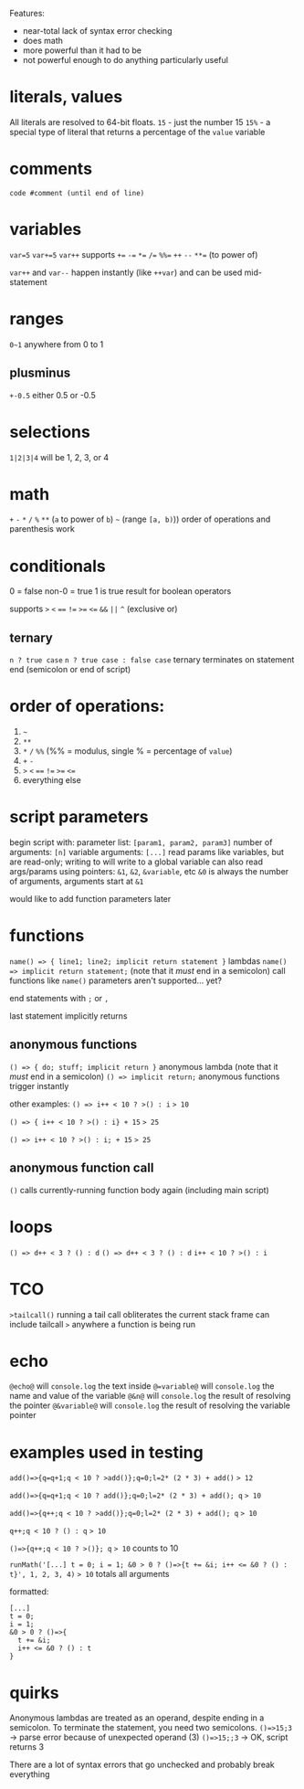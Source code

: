 Features:
* near-total lack of syntax error checking
* does math
* more powerful than it had to be
* not powerful enough to do anything particularly useful

# literals, values
All literals are resolved to 64-bit floats.
`15` - just the number 15
`15%` - a special type of literal that returns a percentage of the `value` variable

# comments
`code #comment (until end of line)`

# variables
`var=5`
`var+=5`
`var++`
supports `+=` `-=` `*=` `/=` `%%=` `++` `--` `**=` (to power of)

`var++` and `var--` happen instantly (like `++var`) and can be used mid-statement

# ranges
`0~1` anywhere from 0 to 1

## plusminus
`+-0.5` either 0.5 or -0.5

# selections
`1|2|3|4` will be 1, 2, 3, or 4

# math
`+` `-` `*` `/` `%` `**` (`a` to power of `b`) `~` (range `[a, b)`))
order of operations and parenthesis work

# conditionals
0 = false
non-0 = true
1 is true result for boolean operators

supports `>` `<` `==` `!=` `>=` `<=` `&&` `||` `^` (exclusive or)

## ternary
`n ? true case`
`n ? true case : false case`
ternary terminates on statement end (semicolon or end of script)

# order of operations:
1. `~`
2. `**`
3. `*` `/` `%%` (%% = modulus, single % = percentage of `value`)
4. `+` `-`
5. `>` `<` `==` `!=` `>=` `<=`
6. everything else

# script parameters
begin script with:
parameter list: `[param1, param2, param3]`
number of arguments: `[n]`
variable arguments: `[...]`
read params like variables, but are read-only; writing to will write to a global variable
can also read args/params using pointers: `&1`, `&2`, `&variable`, etc
`&0` is always the number of arguments, arguments start at `&1`

would like to add function parameters later

# functions
`name() => { line1; line2; implicit return statement }`
lambdas
`name() => implicit return statement;` (note that it *must* end in a semicolon)
call functions like `name()`
parameters aren't supported... yet?

end statements with `;` or `,`

last statement implicitly returns

## anonymous functions
`() => { do; stuff; implicit return }`
anonymous lambda (note that it *must* end in a semicolon)
`() => implicit return;`
anonymous functions trigger instantly

other examples:
`() => i++ < 10 ? >() : i`
`> 10`

`() => { i++ < 10 ? >() : i} + 15`
`> 25`

`() => i++ < 10 ? >() : i; + 15`
`> 25`

## anonymous function call
`()`
calls currently-running function body again (including main script)

# loops
`() => d++ < 3 ? () : d`
`() => d++ < 3 ? () : d`
`i++ < 10 ? >() : i`

# TCO
`>tailcall()`
running a tail call obliterates the current stack frame
can include tailcall `>` anywhere a function is being run

# echo
`@echo@` will `console.log` the text inside
`@=variable@` will `console.log` the name and value of the variable
`@&n@` will `console.log` the result of resolving the pointer
`@&variable@` will `console.log` the result of resolving the variable pointer

# examples used in testing
`add()=>{q=q+1;q < 10 ? >add()};q=0;l=2* (2 * 3) + add()`
`> 12`

`add()=>{q=q+1;q < 10 ? add()};q=0;l=2* (2 * 3) + add(); q`
`> 10`

`add()=>{q++;q < 10 ? >add()};q=0;l=2* (2 * 3) + add(); q`
`> 10`

`q++;q < 10 ? () : q`
`> 10`

`()=>{q++;q < 10 ? >()}; q`
`> 10`
counts to 10

`runMath('[...] t = 0; i = 1; &0 > 0 ? ()=>{t += &i; i++ <= &0 ? () : t}', 1, 2, 3, 4)`
`> 10`
totals all arguments

formatted:
```
[...]
t = 0;
i = 1;
&0 > 0 ? ()=>{
  t += &i;
  i++ <= &0 ? () : t
}
```

# quirks
Anonymous lambdas are treated as an operand, despite ending in a semicolon. To terminate the statement, you need two semicolons.
`()=>15;3` -> parse error because of unexpected operand (3)
`()=>15;;3` -> OK, script returns 3

There are a lot of syntax errors that go unchecked and probably break everything
